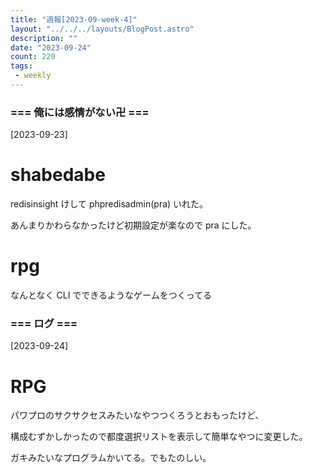 ```yaml
---
title: "週報[2023-09-week-4]"
layout: "../../../layouts/BlogPost.astro"
description: ""
date: "2023-09-24"
count: 220
tags:
 - weekly
---
```





### === 俺には感情がない卍 ===

[2023-09-23]

# shabedabe

redisinsight けして phpredisadmin(pra) いれた。

あんまりかわらなかったけど初期設定が楽なので pra にした。

# rpg

なんとなく CLI でできるようなゲームをつくってる


### === ログ ===

[2023-09-24]

# RPG

パワプロのサクサクセスみたいなやつつくろうとおもったけど、

構成むずかしかったので都度選択リストを表示して簡単なやつに変更した。

ガキみたいなプログラムかいてる。でもたのしい。
